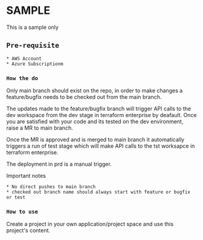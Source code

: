 # SAMPLE

This is a sample only

## `Pre-requisite`

```
* AWS Account
* Azure Subscriptionm
```

### `How the do`

Only main branch should exist on the repo, in order to make changes a feature/bugfix needs to be checked out from the main branch.

The updates made to the feature/bugfix branch will trigger API calls to the dev workspace from the dev stage in terraform enterprise by deafault. Once you are satisfied with your code and its tested on the dev environment, raise a MR to main branch.

Once the MR is approved and is merged to main branch it automatically triggers a run of test stage which will make API calls to the tst worksapce in terraform enterprise.

The deployment in prd is a manual trigger.


Important notes
```
* No direct pushes to main branch
* checked out branch name should always start with feature or bugfix or test
```

### `How to use`

Create a project in your own application/project space and use this project's content.
